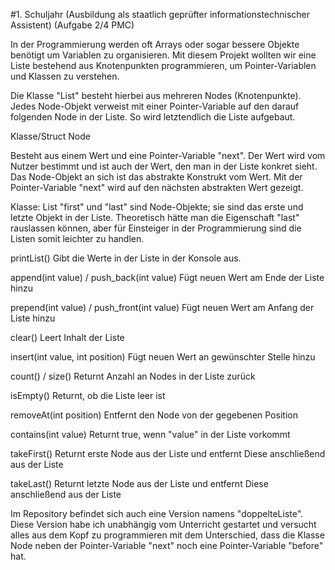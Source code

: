 #1. Schuljahr (Ausbildung als staatlich geprüfter informationstechnischer Assistent) (Aufgabe 2/4 PMC) 

In der Programmierung werden oft Arrays oder sogar bessere Objekte benötigt um Variablen zu organisieren.
Mit diesem Projekt wollten wir eine Liste bestehend aus Knotenpunkten programmieren, um Pointer-Variablen 
und Klassen zu verstehen. 

Die Klasse "List" besteht hierbei aus mehreren Nodes (Knotenpunkte). Jedes Node-Objekt
verweist mit einer Pointer-Variable auf den darauf folgenden Node in der Liste. So wird letztendlich
die Liste aufgebaut.

Klasse/Struct Node

Besteht aus einem Wert und eine Pointer-Variable "next". Der Wert wird vom Nutzer bestimmt und ist
auch der Wert, den man in der Liste konkret sieht. Das Node-Objekt an sich ist das abstrakte Konstrukt vom Wert.
Mit der Pointer-Variable "next" wird auf den nächsten abstrakten Wert gezeigt.

Klasse: List
"first" und "last" sind Node-Objekte; sie sind das erste und letzte Objekt in der Liste.
Theoretisch hätte man die Eigenschaft "last" rauslassen können, aber für Einsteiger in der
Programmierung sind die Listen somit leichter zu handlen. 

printList()
Gibt die Werte in der Liste in der Konsole aus.

append(int value) / push_back(int value)
Fügt neuen Wert am Ende der Liste hinzu

prepend(int value) / push_front(int value)
Fügt neuen Wert am Anfang der Liste hinzu

clear()
Leert Inhalt der Liste

insert(int value, int position)
Fügt neuen Wert an gewünschter Stelle hinzu

count() / size()
Returnt Anzahl an Nodes in der Liste zurück

isEmpty()
Returnt, ob die Liste leer ist

removeAt(int position)
Entfernt den Node von der gegebenen Position

contains(int value)
Returnt true, wenn "value" in der Liste vorkommt

takeFirst()
Returnt erste Node aus der Liste und entfernt Diese anschließend aus der Liste

takeLast()
Returnt letzte Node aus der Liste und entfernt Diese anschließend aus der Liste

Im Repository befindet sich auch eine Version namens "doppelteListe". Diese Version habe ich 
unabhängig vom Unterricht gestartet und versucht alles aus dem Kopf zu programmieren mit dem Unterschied,
dass die Klasse Node neben der Pointer-Variable "next" noch eine Pointer-Variable "before" hat.

